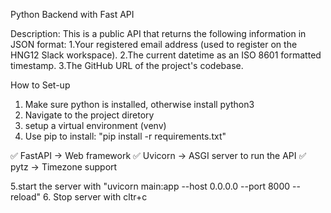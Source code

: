 Python Backend with Fast API

Description: This is a public API that returns the following information in JSON format:
1.Your registered email address (used to register on the HNG12 Slack workspace).
2.The current datetime as an ISO 8601 formatted timestamp.
3.The GitHub URL of the project's codebase.

How to Set-up
1. Make sure python is installed, otherwise install python3
2. Navigate to the project diretory 
3. setup a virtual environment (venv)
4. Use pip to install:  "pip install -r requirements.txt"
   
✅ FastAPI → Web framework
✅ Uvicorn → ASGI server to run the API
✅ pytz → Timezone support

5.start the server with  "uvicorn main:app --host 0.0.0.0 --port 8000 --reload"
6. Stop server with cltr+c
